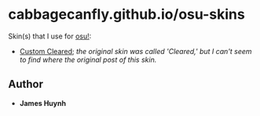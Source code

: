 # cabbagecanfly.github.io/osu-skins
Skin(s) that I use for [osu!](https://osu.ppy.sh/):

- [Custom Cleared](custom-cleared.osk); *the original skin was called 'Cleared,' but I can't seem to find where the original post of this skin.*

## Author
* **James Huynh**
